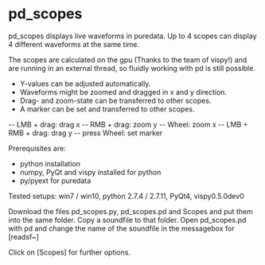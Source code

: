 # pd_scopes

pd_scopes displays live waveforms in puredata.
Up to 4 scopes can display 4 different waveforms at the same time.

The scopes are calculated on the gpu (Thanks to the team of vispy!) and are running in an external thread, so fluidly working with pd is still possible.

- Y-values can be adjusted automatically.
- Waveforms might be zoomed and dragged in x and y direction.
- Drag- and zoom-state can be transferred to other scopes.
- A marker can be set and transferred to other scopes.

-- LMB + drag: drag x
-- RMB + drag: zoom y
-- Wheel: zoom x
-- LMB + RMB + drag: drag y
-- press Wheel: set marker


Prerequisites are:
- python installation 
- numpy, PyQt and vispy installed for python
- py/pyext for puredata

Tested setups:
win7 / win10, python 2.7.4 / 2.7.11, PyQt4, vispy0.5.0dev0


Download the files pd_scopes.py, pd_scopes.pd and Scopes and put them into the same folder.
Copy a soundfile to that folder.
Open pd_scopes.pd with pd and change the name of the soundfile in the messagebox for [readsf~]

Click on [Scopes] for further options.
